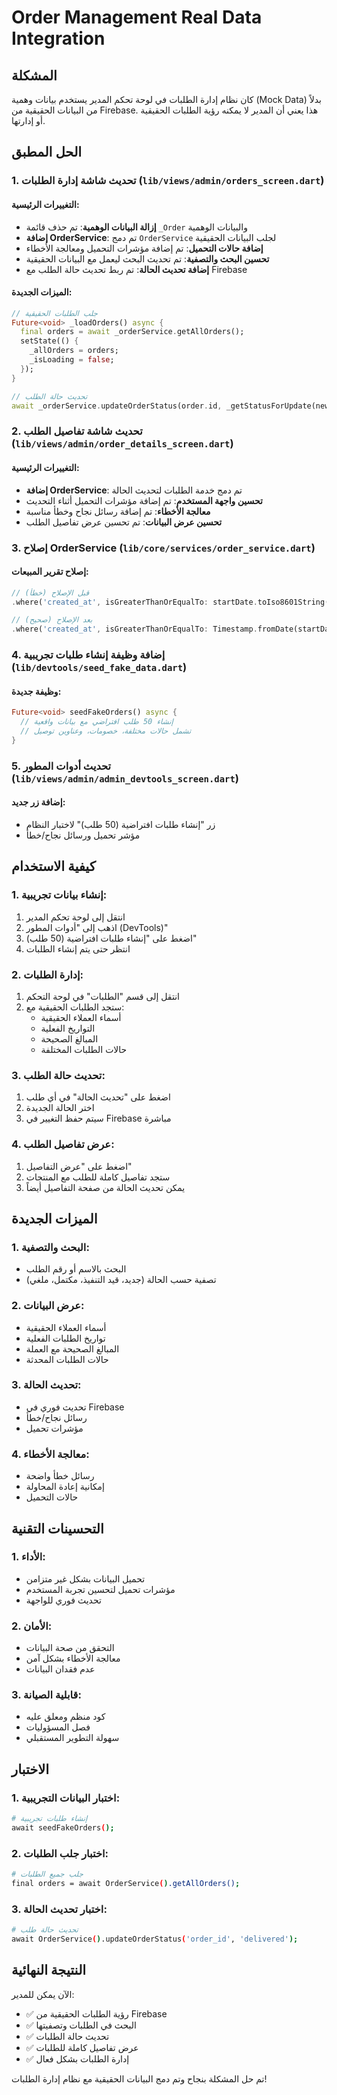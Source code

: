 # Order Management Real Data Integration

## المشكلة
كان نظام إدارة الطلبات في لوحة تحكم المدير يستخدم بيانات وهمية (Mock Data) بدلاً من البيانات الحقيقية من Firebase. هذا يعني أن المدير لا يمكنه رؤية الطلبات الحقيقية أو إدارتها.

## الحل المطبق

### 1. تحديث شاشة إدارة الطلبات (`lib/views/admin/orders_screen.dart`)

#### التغييرات الرئيسية:
- **إزالة البيانات الوهمية**: تم حذف قائمة `_Order` والبيانات الوهمية
- **إضافة OrderService**: تم دمج `OrderService` لجلب البيانات الحقيقية
- **إضافة حالات التحميل**: تم إضافة مؤشرات التحميل ومعالجة الأخطاء
- **تحسين البحث والتصفية**: تم تحديث البحث ليعمل مع البيانات الحقيقية
- **إضافة تحديث الحالة**: تم ربط تحديث حالة الطلب مع Firebase

#### الميزات الجديدة:
```dart
// جلب الطلبات الحقيقية
Future<void> _loadOrders() async {
  final orders = await _orderService.getAllOrders();
  setState(() {
    _allOrders = orders;
    _isLoading = false;
  });
}

// تحديث حالة الطلب
await _orderService.updateOrderStatus(order.id, _getStatusForUpdate(newStatus));
```

### 2. تحديث شاشة تفاصيل الطلب (`lib/views/admin/order_details_screen.dart`)

#### التغييرات الرئيسية:
- **إضافة OrderService**: تم دمج خدمة الطلبات لتحديث الحالة
- **تحسين واجهة المستخدم**: تم إضافة مؤشرات التحميل أثناء التحديث
- **معالجة الأخطاء**: تم إضافة رسائل نجاح وخطأ مناسبة
- **تحسين عرض البيانات**: تم تحسين عرض تفاصيل الطلب

### 3. إصلاح OrderService (`lib/core/services/order_service.dart`)

#### إصلاح تقرير المبيعات:
```dart
// قبل الإصلاح (خطأ)
.where('created_at', isGreaterThanOrEqualTo: startDate.toIso8601String())

// بعد الإصلاح (صحيح)
.where('created_at', isGreaterThanOrEqualTo: Timestamp.fromDate(startDate))
```

### 4. إضافة وظيفة إنشاء طلبات تجريبية (`lib/devtools/seed_fake_data.dart`)

#### وظيفة جديدة:
```dart
Future<void> seedFakeOrders() async {
  // إنشاء 50 طلب افتراضي مع بيانات واقعية
  // تشمل حالات مختلفة، خصومات، وعناوين توصيل
}
```

### 5. تحديث أدوات المطور (`lib/views/admin/admin_devtools_screen.dart`)

#### إضافة زر جديد:
- زر "إنشاء طلبات افتراضية (50 طلب)" لاختبار النظام
- مؤشر تحميل ورسائل نجاح/خطأ

## كيفية الاستخدام

### 1. إنشاء بيانات تجريبية:
1. انتقل إلى لوحة تحكم المدير
2. اذهب إلى "أدوات المطور (DevTools)"
3. اضغط على "إنشاء طلبات افتراضية (50 طلب)"
4. انتظر حتى يتم إنشاء الطلبات

### 2. إدارة الطلبات:
1. انتقل إلى قسم "الطلبات" في لوحة التحكم
2. ستجد الطلبات الحقيقية مع:
   - أسماء العملاء الحقيقية
   - التواريخ الفعلية
   - المبالغ الصحيحة
   - حالات الطلبات المختلفة

### 3. تحديث حالة الطلب:
1. اضغط على "تحديث الحالة" في أي طلب
2. اختر الحالة الجديدة
3. سيتم حفظ التغيير في Firebase مباشرة

### 4. عرض تفاصيل الطلب:
1. اضغط على "عرض التفاصيل"
2. ستجد تفاصيل كاملة للطلب مع المنتجات
3. يمكن تحديث الحالة من صفحة التفاصيل أيضاً

## الميزات الجديدة

### 1. البحث والتصفية:
- البحث بالاسم أو رقم الطلب
- تصفية حسب الحالة (جديد، قيد التنفيذ، مكتمل، ملغي)

### 2. عرض البيانات:
- أسماء العملاء الحقيقية
- تواريخ الطلبات الفعلية
- المبالغ الصحيحة مع العملة
- حالات الطلبات المحدثة

### 3. تحديث الحالة:
- تحديث فوري في Firebase
- رسائل نجاح/خطأ
- مؤشرات تحميل

### 4. معالجة الأخطاء:
- رسائل خطأ واضحة
- إمكانية إعادة المحاولة
- حالات التحميل

## التحسينات التقنية

### 1. الأداء:
- تحميل البيانات بشكل غير متزامن
- مؤشرات تحميل لتحسين تجربة المستخدم
- تحديث فوري للواجهة

### 2. الأمان:
- التحقق من صحة البيانات
- معالجة الأخطاء بشكل آمن
- عدم فقدان البيانات

### 3. قابلية الصيانة:
- كود منظم ومعلق عليه
- فصل المسؤوليات
- سهولة التطوير المستقبلي

## الاختبار

### 1. اختبار البيانات التجريبية:
```bash
# إنشاء طلبات تجريبية
await seedFakeOrders();
```

### 2. اختبار جلب الطلبات:
```bash
# جلب جميع الطلبات
final orders = await OrderService().getAllOrders();
```

### 3. اختبار تحديث الحالة:
```bash
# تحديث حالة طلب
await OrderService().updateOrderStatus('order_id', 'delivered');
```

## النتيجة النهائية

الآن يمكن للمدير:
- ✅ رؤية الطلبات الحقيقية من Firebase
- ✅ البحث في الطلبات وتصفيتها
- ✅ تحديث حالة الطلبات
- ✅ عرض تفاصيل كاملة للطلبات
- ✅ إدارة الطلبات بشكل فعال

تم حل المشكلة بنجاح وتم دمج البيانات الحقيقية مع نظام إدارة الطلبات! 